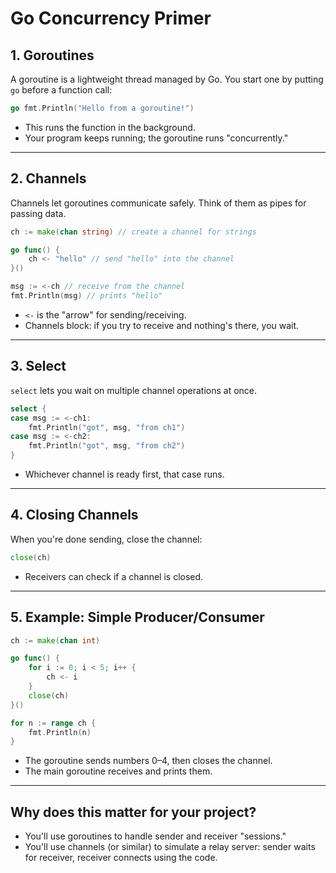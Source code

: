 # Go Concurrency Primer

## 1. Goroutines
A goroutine is a lightweight thread managed by Go.
You start one by putting `go` before a function call:

```go
go fmt.Println("Hello from a goroutine!")
```
- This runs the function in the background.
- Your program keeps running; the goroutine runs "concurrently."

---

## 2. Channels
Channels let goroutines communicate safely.
Think of them as pipes for passing data.

```go
ch := make(chan string) // create a channel for strings

go func() {
    ch <- "hello" // send "hello" into the channel
}()

msg := <-ch // receive from the channel
fmt.Println(msg) // prints "hello"
```
- `<-` is the "arrow" for sending/receiving.
- Channels block: if you try to receive and nothing's there, you wait.

---

## 3. Select
`select` lets you wait on multiple channel operations at once.

```go
select {
case msg := <-ch1:
    fmt.Println("got", msg, "from ch1")
case msg := <-ch2:
    fmt.Println("got", msg, "from ch2")
}
```
- Whichever channel is ready first, that case runs.

---

## 4. Closing Channels
When you're done sending, close the channel:

```go
close(ch)
```
- Receivers can check if a channel is closed.

---

## 5. Example: Simple Producer/Consumer

```go
ch := make(chan int)

go func() {
    for i := 0; i < 5; i++ {
        ch <- i
    }
    close(ch)
}()

for n := range ch {
    fmt.Println(n)
}
```
- The goroutine sends numbers 0–4, then closes the channel.
- The main goroutine receives and prints them.

---

## Why does this matter for your project?
- You'll use goroutines to handle sender and receiver "sessions."
- You'll use channels (or similar) to simulate a relay server: sender waits for receiver, receiver connects using the code. 